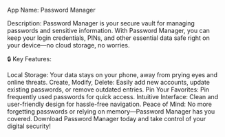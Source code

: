 App Name: Password Manager

Description: Password Manager is your secure vault for managing passwords and sensitive information. With Password Manager, you can keep your login credentials, PINs, and other essential data safe right on your device—no cloud storage, no worries.

🔒 Key Features:

Local Storage: Your data stays on your phone, away from prying eyes and online threats.
Create, Modify, Delete: Easily add new accounts, update existing passwords, or remove outdated entries.
Pin Your Favorites: Pin frequently used passwords for quick access.
Intuitive Interface: Clean and user-friendly design for hassle-free navigation.
Peace of Mind: No more forgetting passwords or relying on memory—Password Manager has you covered.
Download Password Manager today and take control of your digital security!
